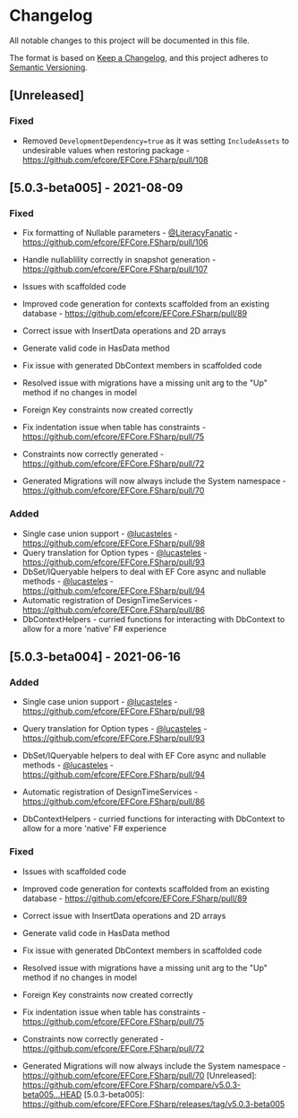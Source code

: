 # Changelog

All notable changes to this project will be documented in this file.

The format is based on [Keep a Changelog](https://keepachangelog.com/en/1.0.0/),
and this project adheres to [Semantic Versioning](https://semver.org/spec/v2.0.0.html).

## [Unreleased]

### Fixed
- Removed `DevelopmentDependency=true` as it was setting `IncludeAssets` to undesirable values when restoring package - https://github.com/efcore/EFCore.FSharp/pull/108

## [5.0.3-beta005] - 2021-08-09

### Fixed
- Fix formatting of Nullable parameters - [@LiteracyFanatic](https://github.com/LiteracyFanatic) - https://github.com/efcore/EFCore.FSharp/pull/106
- Handle nullablility correctly in snapshot generation - https://github.com/efcore/EFCore.FSharp/pull/107

- Issues with scaffolded code
- Improved code generation for contexts scaffolded from an existing database - https://github.com/efcore/EFCore.FSharp/pull/89
- Correct issue with InsertData operations and 2D arrays
- Generate valid code in HasData method
- Fix issue with generated DbContext members in scaffolded code
- Resolved issue with migrations have a missing unit arg to the "Up" method if no changes in model
- Foreign Key constraints now created correctly
- Fix indentation issue when table has constraints - https://github.com/efcore/EFCore.FSharp/pull/75
- Constraints now correctly generated - https://github.com/efcore/EFCore.FSharp/pull/72
- Generated Migrations will now always include the System namespace - https://github.com/efcore/EFCore.FSharp/pull/70

### Added
- Single case union support - [@lucasteles](https://github.com/lucasteles) - https://github.com/efcore/EFCore.FSharp/pull/98
- Query translation for Option types - [@lucasteles](https://github.com/lucasteles) - https://github.com/efcore/EFCore.FSharp/pull/93
- DbSet/IQueryable helpers to deal with EF Core async and nullable methods - [@lucasteles](https://github.com/lucasteles) - https://github.com/efcore/EFCore.FSharp/pull/94
- Automatic registration of DesignTimeServices - https://github.com/efcore/EFCore.FSharp/pull/86
- DbContextHelpers - curried functions for interacting with DbContext to allow for a more 'native' F# experience

## [5.0.3-beta004] - 2021-06-16

### Added
- Single case union support - [@lucasteles](https://github.com/lucasteles) - https://github.com/efcore/EFCore.FSharp/pull/98

- Query translation for Option types - [@lucasteles](https://github.com/lucasteles) - https://github.com/efcore/EFCore.FSharp/pull/93
- DbSet/IQueryable helpers to deal with EF Core async and nullable methods - [@lucasteles](https://github.com/lucasteles) - https://github.com/efcore/EFCore.FSharp/pull/94
- Automatic registration of DesignTimeServices - https://github.com/efcore/EFCore.FSharp/pull/86
- DbContextHelpers - curried functions for interacting with DbContext to allow for a more 'native' F# experience

### Fixed
- Issues with scaffolded code

- Improved code generation for contexts scaffolded from an existing database - https://github.com/efcore/EFCore.FSharp/pull/89
- Correct issue with InsertData operations and 2D arrays
- Generate valid code in HasData method
- Fix issue with generated DbContext members in scaffolded code
- Resolved issue with migrations have a missing unit arg to the "Up" method if no changes in model
- Foreign Key constraints now created correctly
- Fix indentation issue when table has constraints - https://github.com/efcore/EFCore.FSharp/pull/75
- Constraints now correctly generated - https://github.com/efcore/EFCore.FSharp/pull/72
- Generated Migrations will now always include the System namespace - https://github.com/efcore/EFCore.FSharp/pull/70
[Unreleased]: https://github.com/efcore/EFCore.FSharp/compare/v5.0.3-beta005...HEAD
[5.0.3-beta005]: https://github.com/efcore/EFCore.FSharp/releases/tag/v5.0.3-beta005
